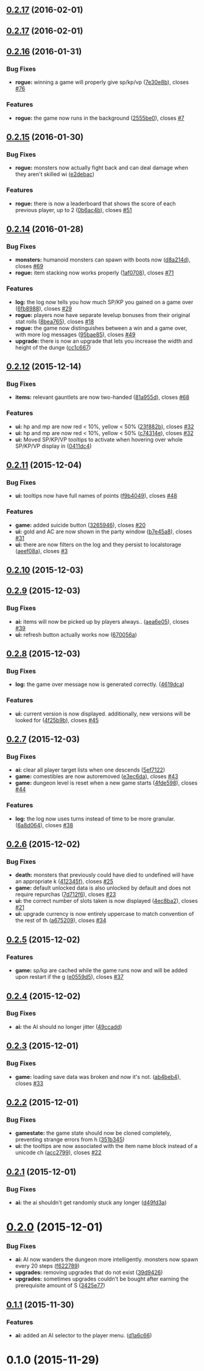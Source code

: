 <a name="0.2.17"></a>
## [0.2.17](https://github.com/seiyria/Roguathia/compare/0.2.17...v0.2.17) (2016-02-01)




<a name="0.2.17"></a>
## [0.2.17](https://github.com/seiyria/Roguathia/compare/0.2.16...0.2.17) (2016-02-01)




<a name="0.2.16"></a>
## [0.2.16](https://github.com/seiyria/Roguathia/compare/0.2.15...0.2.16) (2016-01-31)


### Bug Fixes

* **rogue:** winning a game will properly give sp/kp/vp ([7e30e8b](https://github.com/seiyria/Roguathia/commit/7e30e8b)), closes [#76](https://github.com/seiyria/Roguathia/issues/76)

### Features

* **rogue:** the game now runs in the background ([2555be0](https://github.com/seiyria/Roguathia/commit/2555be0)), closes [#7](https://github.com/seiyria/Roguathia/issues/7)



<a name="0.2.15"></a>
## [0.2.15](https://github.com/seiyria/Roguathia/compare/0.2.14...0.2.15) (2016-01-30)


### Bug Fixes

* **rogue:** monsters now actually fight back and can deal damage when they aren't skilled wi ([e2debac](https://github.com/seiyria/Roguathia/commit/e2debac))

### Features

* **rogue:** there is now a leaderboard that shows the score of each previous player, up to 2 ([0b6ac4b](https://github.com/seiyria/Roguathia/commit/0b6ac4b)), closes [#51](https://github.com/seiyria/Roguathia/issues/51)



<a name="0.2.14"></a>
## [0.2.14](https://github.com/seiyria/Roguathia/compare/0.2.13...0.2.14) (2016-01-28)


### Bug Fixes

* **monsters:** humanoid monsters can spawn with boots now ([d8a214d](https://github.com/seiyria/Roguathia/commit/d8a214d)), closes [#69](https://github.com/seiyria/Roguathia/issues/69)
* **rogue:** item stacking now works properly ([1af0708](https://github.com/seiyria/Roguathia/commit/1af0708)), closes [#71](https://github.com/seiyria/Roguathia/issues/71)

### Features

* **log:** the log now tells you how much SP/KP you gained on a game over ([6fb8988](https://github.com/seiyria/Roguathia/commit/6fb8988)), closes [#29](https://github.com/seiyria/Roguathia/issues/29)
* **rogue:** players now have separate levelup bonuses from their original stat rolls ([8bea765](https://github.com/seiyria/Roguathia/commit/8bea765)), closes [#18](https://github.com/seiyria/Roguathia/issues/18)
* **rogue:** the game now distinguishes between a win and a game over, with more log messages ([95bae85](https://github.com/seiyria/Roguathia/commit/95bae85)), closes [#49](https://github.com/seiyria/Roguathia/issues/49)
* **upgrade:** there is now an upgrade that lets you increase the width and height of the dunge ([cc1c667](https://github.com/seiyria/Roguathia/commit/cc1c667))



<a name="0.2.12"></a>
## [0.2.12](https://github.com/seiyria/Roguathia/compare/0.2.11...0.2.12) (2015-12-14)


### Bug Fixes

* **items:** relevant gauntlets are now two-handed ([81a955d](https://github.com/seiyria/Roguathia/commit/81a955d)), closes [#68](https://github.com/seiyria/Roguathia/issues/68)

### Features

* **ui:** hp and mp are now red < 10%, yellow < 50% ([23f882b](https://github.com/seiyria/Roguathia/commit/23f882b)), closes [#32](https://github.com/seiyria/Roguathia/issues/32)
* **ui:** hp and mp are now red < 10%, yellow < 50% ([c74314e](https://github.com/seiyria/Roguathia/commit/c74314e)), closes [#32](https://github.com/seiyria/Roguathia/issues/32)
* **ui:** Moved SP/KP/VP tooltips to activate when hovering over whole SP/KP/VP display in ([0411dc4](https://github.com/seiyria/Roguathia/commit/0411dc4))



<a name="0.2.11"></a>
## [0.2.11](https://github.com/seiyria/Roguathia/compare/0.2.10...0.2.11) (2015-12-04)


### Bug Fixes

* **ui:** tooltips now have full names of points ([f9b4049](https://github.com/seiyria/Roguathia/commit/f9b4049)), closes [#48](https://github.com/seiyria/Roguathia/issues/48)

### Features

* **game:** added suicide button ([3265946](https://github.com/seiyria/Roguathia/commit/3265946)), closes [#20](https://github.com/seiyria/Roguathia/issues/20)
* **ui:** gold and AC are now shown in the party window ([b7e45a8](https://github.com/seiyria/Roguathia/commit/b7e45a8)), closes [#31](https://github.com/seiyria/Roguathia/issues/31)
* **ui:** there are now filters on the log and they persist to localstorage ([aeef08a](https://github.com/seiyria/Roguathia/commit/aeef08a)), closes [#3](https://github.com/seiyria/Roguathia/issues/3)



<a name="0.2.10"></a>
## [0.2.10](https://github.com/seiyria/Roguathia/compare/0.2.9...0.2.10) (2015-12-03)




<a name="0.2.9"></a>
## [0.2.9](https://github.com/seiyria/Roguathia/compare/0.2.8...0.2.9) (2015-12-03)


### Bug Fixes

* **ai:** items will now be picked up by players always.. ([aea6e05](https://github.com/seiyria/Roguathia/commit/aea6e05)), closes [#39](https://github.com/seiyria/Roguathia/issues/39)
* **ui:** refresh button actually works now ([670056a](https://github.com/seiyria/Roguathia/commit/670056a))



<a name="0.2.8"></a>
## [0.2.8](https://github.com/seiyria/Roguathia/compare/0.2.7...0.2.8) (2015-12-03)


### Bug Fixes

* **log:** the game over message now is generated correctly. ([4619dca](https://github.com/seiyria/Roguathia/commit/4619dca))

### Features

* **ui:** current version is now displayed. additionally, new versions will be looked for  ([4f25b9b](https://github.com/seiyria/Roguathia/commit/4f25b9b)), closes [#45](https://github.com/seiyria/Roguathia/issues/45)



<a name="0.2.7"></a>
## [0.2.7](https://github.com/seiyria/Roguathia/compare/0.2.6...0.2.7) (2015-12-03)


### Bug Fixes

* **ai:** clear all player target lists when one descends ([5ef7122](https://github.com/seiyria/Roguathia/commit/5ef7122))
* **game:** comestibles are now autoremoved ([e3ec6da](https://github.com/seiyria/Roguathia/commit/e3ec6da)), closes [#43](https://github.com/seiyria/Roguathia/issues/43)
* **game:** dungeon level is reset when a new game starts ([4fde598](https://github.com/seiyria/Roguathia/commit/4fde598)), closes [#44](https://github.com/seiyria/Roguathia/issues/44)

### Features

* **log:** the log now uses turns instead of time to be more granular. ([6a8d064](https://github.com/seiyria/Roguathia/commit/6a8d064)), closes [#38](https://github.com/seiyria/Roguathia/issues/38)



<a name="0.2.6"></a>
## [0.2.6](https://github.com/seiyria/Roguathia/compare/0.2.5...0.2.6) (2015-12-02)


### Bug Fixes

* **death:** monsters that previously could have died to undefined will have an appropriate k ([412345f](https://github.com/seiyria/Roguathia/commit/412345f)), closes [#25](https://github.com/seiyria/Roguathia/issues/25)
* **game:** default unlocked data is also unlocked by default and does not require repurchas ([7d712f6](https://github.com/seiyria/Roguathia/commit/7d712f6)), closes [#23](https://github.com/seiyria/Roguathia/issues/23)
* **ui:** the correct number of slots taken is now displayed ([4ec8ba2](https://github.com/seiyria/Roguathia/commit/4ec8ba2)), closes [#21](https://github.com/seiyria/Roguathia/issues/21)
* **ui:** upgrade currency is now entirely uppercase to match convention of the rest of th ([a675209](https://github.com/seiyria/Roguathia/commit/a675209)), closes [#34](https://github.com/seiyria/Roguathia/issues/34)



<a name="0.2.5"></a>
## [0.2.5](https://github.com/seiyria/Roguathia/compare/0.2.4...0.2.5) (2015-12-02)


### Features

* **game:** sp/kp are cached while the game runs now and will be added upon restart if the g ([e0559d5](https://github.com/seiyria/Roguathia/commit/e0559d5)), closes [#37](https://github.com/seiyria/Roguathia/issues/37)



<a name="0.2.4"></a>
## [0.2.4](https://github.com/seiyria/Roguathia/compare/0.2.3...0.2.4) (2015-12-02)


### Bug Fixes

* **ai:** the AI should no longer jitter ([49ccadd](https://github.com/seiyria/Roguathia/commit/49ccadd))



<a name="0.2.3"></a>
## [0.2.3](https://github.com/seiyria/Roguathia/compare/0.2.2...0.2.3) (2015-12-01)


### Bug Fixes

* **game:** loading save data was broken and now it's not. ([ab4beb4](https://github.com/seiyria/Roguathia/commit/ab4beb4)), closes [#33](https://github.com/seiyria/Roguathia/issues/33)



<a name="0.2.2"></a>
## [0.2.2](https://github.com/seiyria/Roguathia/compare/0.2.1...0.2.2) (2015-12-01)


### Bug Fixes

* **gamestate:** the game state should now be cloned completely, preventing strange errors from h ([351b345](https://github.com/seiyria/Roguathia/commit/351b345))
* **ui:** the tooltips are now associated with the item name block instead of a unicode ch ([acc2799](https://github.com/seiyria/Roguathia/commit/acc2799)), closes [#22](https://github.com/seiyria/Roguathia/issues/22)



<a name="0.2.1"></a>
## [0.2.1](https://github.com/seiyria/Roguathia/compare/0.2.0...0.2.1) (2015-12-01)


### Bug Fixes

* **ai:** the ai shouldn't get randomly stuck any longer ([d49fd3a](https://github.com/seiyria/Roguathia/commit/d49fd3a))



<a name="0.2.0"></a>
# [0.2.0](https://github.com/seiyria/Roguathia/compare/0.1.1...0.2.0) (2015-12-01)


### Bug Fixes

* **ai:** AI now wanders the dungeon more intelligently. monsters now spawn every 20 steps ([f622789](https://github.com/seiyria/Roguathia/commit/f622789))
* **upgrades:** removing upgrades that do not exist ([39d9426](https://github.com/seiyria/Roguathia/commit/39d9426))
* **upgrades:** sometimes upgrades couldn't be bought after earning the prerequisite amount of S ([3425e77](https://github.com/seiyria/Roguathia/commit/3425e77))



<a name="0.1.1"></a>
## [0.1.1](https://github.com/seiyria/Roguathia/compare/0.1.0...0.1.1) (2015-11-30)


### Features

* **ai:** added an AI selector to the player menu. ([d1a6c66](https://github.com/seiyria/Roguathia/commit/d1a6c66))



<a name="0.1.0"></a>
# 0.1.0 (2015-11-29)





